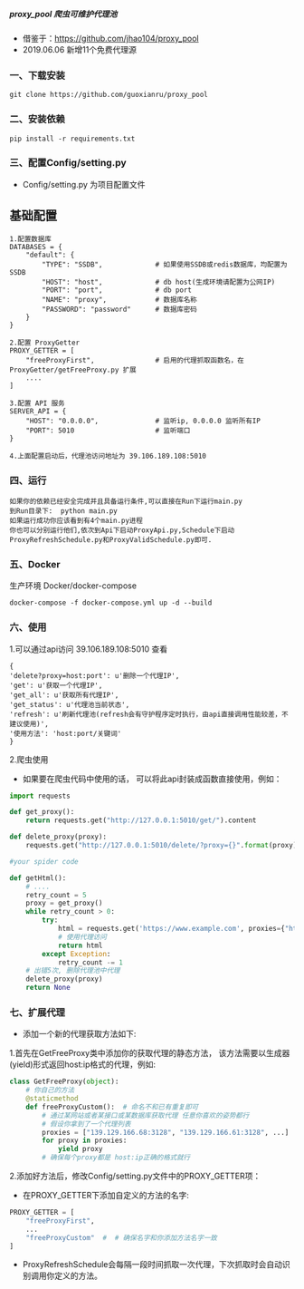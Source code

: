 ##### proxy_pool 爬虫可维护代理池


* 借鉴于：https://github.com/jhao104/proxy_pool
* 2019.06.06 新增11个免费代理源


### 一、下载安装
```shell
git clone https://github.com/guoxianru/proxy_pool
```

### 二、安装依赖
```shell
pip install -r requirements.txt
```

### 三、配置Config/setting.py
* Config/setting.py 为项目配置文件

## 基础配置
```shell
1.配置数据库
DATABASES = {
    "default": {
        "TYPE": "SSDB",             # 如果使用SSDB或redis数据库，均配置为SSDB
        "HOST": "host",             # db host(生成环境请配置为公网IP)
        "PORT": "port",             # db port
        "NAME": "proxy",            # 数据库名称
        "PASSWORD": "password"      # 数据库密码
    }
}

2.配置 ProxyGetter
PROXY_GETTER = [
    "freeProxyFirst",               # 启用的代理抓取函数名，在 ProxyGetter/getFreeProxy.py 扩展
    ....
]

3.配置 API 服务
SERVER_API = {
    "HOST": "0.0.0.0",              # 监听ip, 0.0.0.0 监听所有IP
    "PORT": 5010                    # 监听端口
}

4.上面配置启动后，代理池访问地址为 39.106.189.108:5010
```


### 四、运行
```shell
如果你的依赖已经安全完成并且具备运行条件,可以直接在Run下运行main.py
到Run目录下:  python main.py
如果运行成功你应该看到有4个main.py进程
你也可以分别运行他们,依次到Api下启动ProxyApi.py,Schedule下启动ProxyRefreshSchedule.py和ProxyValidSchedule.py即可.
```


### 五、Docker

生产环境 Docker/docker-compose
```shell
docker-compose -f docker-compose.yml up -d --build
```


### 六、使用

1.可以通过api访问 39.106.189.108:5010 查看
```shell
{
'delete?proxy=host:port': u'删除一个代理IP',
'get': u'获取一个代理IP',
'get_all': u'获取所有代理IP',
'get_status': u'代理池当前状态',
'refresh': u'刷新代理池(refresh会有守护程序定时执行，由api直接调用性能较差，不建议使用)',
'使用方法': 'host:port/关键词'
}
```

2.爬虫使用
* 如果要在爬虫代码中使用的话， 可以将此api封装成函数直接使用，例如：
```python
import requests

def get_proxy():
    return requests.get("http://127.0.0.1:5010/get/").content

def delete_proxy(proxy):
    requests.get("http://127.0.0.1:5010/delete/?proxy={}".format(proxy))

#your spider code

def getHtml():
    # ....
    retry_count = 5
    proxy = get_proxy()
    while retry_count > 0:
        try:
            html = requests.get('https://www.example.com', proxies={"http": "http://{}".format(proxy)})
            # 使用代理访问
            return html
        except Exception:
            retry_count -= 1
    # 出错5次, 删除代理池中代理
    delete_proxy(proxy)
    return None
```


### 七、扩展代理
* 添加一个新的代理获取方法如下:

1.首先在GetFreeProxy类中添加你的获取代理的静态方法， 该方法需要以生成器(yield)形式返回host:ip格式的代理，例如:
```python
class GetFreeProxy(object):
    # 你自己的方法
    @staticmethod
    def freeProxyCustom():  # 命名不和已有重复即可
        # 通过某网站或者某接口或某数据库获取代理 任意你喜欢的姿势都行
        # 假设你拿到了一个代理列表
        proxies = ["139.129.166.68:3128", "139.129.166.61:3128", ...]
        for proxy in proxies:
            yield proxy
        # 确保每个proxy都是 host:ip正确的格式就行
```

2.添加好方法后，修改Config/setting.py文件中的PROXY_GETTER项：
* 在PROXY_GETTER下添加自定义的方法的名字:
```python
PROXY_GETTER = [
    "freeProxyFirst",
    ...
    "freeProxyCustom"  #  # 确保名字和你添加方法名字一致
]
```
* ProxyRefreshSchedule会每隔一段时间抓取一次代理，下次抓取时会自动识别调用你定义的方法。